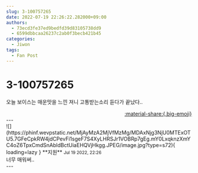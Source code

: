 ```yaml
---
slug: 3-100757265
date: 2022-07-19 22:26:22.282000+09:00
authors:
  - 73ecd3fe37ed9bedfd39d83105738dd9
  - 6599dbbcaa26237c2ab0f3becb421b45
categories:
  - Jiwon
tags:
  - Fan Post
---
```


# 3-100757265

<div class="post-container" markdown="1">
<div class="content-container md-sidebar__scrollwrap" markdown="1">

오늘 보이스는 매운맛을 느낀 져니 고통받는소리 듣다가 끝났다..

</div>
</div>

<div style="text-align: right;" markdown="1">
<a href="https://weverse.io/fromis9/fanpost/3-100757265" style="text-align: right;">:material-share:{.big-emoji}</a>
</div>
---

<div class="comments-container md-sidebar__scrollwrap" markdown="1">
<div class="comment" markdown="1">
<div class='id-container' markdown="1">
![](https://phinf.wevpstatic.net/MjAyMzA2MjVfMzMg/MDAxNjg3NjU0MTExOTU5.7GFeCpkRW4jdCPevFi1sgeF7S4XyLHRSJr1VOBRp7gEg.mY0LxqknzXmYC4oZ6TpxCmdSnAbldBctUiaEHQVjHkgg.JPEG/image.jpg?type=s72){ loading=lazy }
**<span class="artist">지원</span>** <small>Jul 19 2022, 22:26</small><br>
</div>
<div class='comment-body' markdown="1">
너무 매워써..
</div>
</div>
</div>
---
